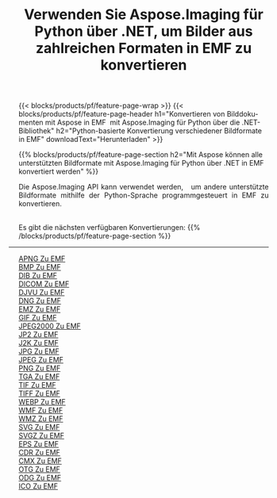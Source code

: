 ﻿---
title: Verwenden Sie Aspose.Imaging für Python über .NET, um Bilder aus zahlreichen Formaten in EMF zu konvertieren 
weight: 3920
url: /de/python-net/conversion/to/emf 
lang: de
langdirlevel: 2
locales: zh-hans,ja,it,ru,de,es,fr,nl,id,lt,pl,pt,vi,tr,ko,zh-hant,ar,hi,th,sv,cs,uk,he
description: Sie können Aspose.Imaging für Python über die .NET-Bibliothek verwenden, um eine Vielzahl von Formaten in EMF zu konvertieren.
---

{{< blocks/products/pf/feature-page-wrap >}}
{{< blocks/products/pf/feature-page-header h1="Konvertieren von Bilddokumenten mit Aspose in EMF  mit Aspose.Imaging für Python über die .NET-Bibliothek" h2="Python-basierte Konvertierung verschiedener Bildformate in EMF" downloadText="Herunterladen" >}}


{{% blocks/products/pf/feature-page-section  h2="Mit Aspose können alle unterstützten Bildformate mit Aspose.Imaging für Python über .NET in EMF konvertiert werden" %}}
<p align=justify>Die Aspose.Imaging API kann verwendet werden,   um andere unterstützte Bildformate mithilfe der Python-Sprache programmgesteuert in EMF zu konvertieren.</p>
<br/>
Es gibt die nächsten verfügbaren Konvertierungen:
{{% /blocks/products/pf/feature-page-section %}}
<div class="container-fluid productfamilypage bg-gray">
    <div class="convertypes bg-gray agp-content section">
        <div class="container">
		<hr style="margin-left:-20px;"/>
		<div class="row other-converters">
		    <div class='col-md-2 other-converter remove-lp remove-rp'><a href="/imaging/de/python-net/conversion/apng-to-emf" >APNG Zu EMF</a></div>
<div class='col-md-2 other-converter remove-lp remove-rp'><a href="/imaging/de/python-net/conversion/bmp-to-emf" >BMP Zu EMF</a></div>
<div class='col-md-2 other-converter remove-lp remove-rp'><a href="/imaging/de/python-net/conversion/dib-to-emf" >DIB Zu EMF</a></div>
<div class='col-md-2 other-converter remove-lp remove-rp'><a href="/imaging/de/python-net/conversion/dicom-to-emf" >DICOM Zu EMF</a></div>
<div class='col-md-2 other-converter remove-lp remove-rp'><a href="/imaging/de/python-net/conversion/djvu-to-emf" >DJVU Zu EMF</a></div>
<div class='col-md-2 other-converter remove-lp remove-rp'><a href="/imaging/de/python-net/conversion/dng-to-emf" >DNG Zu EMF</a></div>
<div class='col-md-2 other-converter remove-lp remove-rp'><a href="/imaging/de/python-net/conversion/emz-to-emf" >EMZ Zu EMF</a></div>
<div class='col-md-2 other-converter remove-lp remove-rp'><a href="/imaging/de/python-net/conversion/gif-to-emf" >GIF Zu EMF</a></div>
<div class='col-md-2 other-converter remove-lp remove-rp'><a href="/imaging/de/python-net/conversion/jpeg2000-to-emf" >JPEG2000 Zu EMF</a></div>
<div class='col-md-2 other-converter remove-lp remove-rp'><a href="/imaging/de/python-net/conversion/jp2-to-emf" >JP2 Zu EMF</a></div>
<div class='col-md-2 other-converter remove-lp remove-rp'><a href="/imaging/de/python-net/conversion/j2k-to-emf" >J2K Zu EMF</a></div>
<div class='col-md-2 other-converter remove-lp remove-rp'><a href="/imaging/de/python-net/conversion/jpg-to-emf" >JPG Zu EMF</a></div>
<div class='col-md-2 other-converter remove-lp remove-rp'><a href="/imaging/de/python-net/conversion/jpeg-to-emf" >JPEG Zu EMF</a></div>
<div class='col-md-2 other-converter remove-lp remove-rp'><a href="/imaging/de/python-net/conversion/png-to-emf" >PNG Zu EMF</a></div>
<div class='col-md-2 other-converter remove-lp remove-rp'><a href="/imaging/de/python-net/conversion/tga-to-emf" >TGA Zu EMF</a></div>
<div class='col-md-2 other-converter remove-lp remove-rp'><a href="/imaging/de/python-net/conversion/tif-to-emf" >TIF Zu EMF</a></div>
<div class='col-md-2 other-converter remove-lp remove-rp'><a href="/imaging/de/python-net/conversion/tiff-to-emf" >TIFF Zu EMF</a></div>
<div class='col-md-2 other-converter remove-lp remove-rp'><a href="/imaging/de/python-net/conversion/webp-to-emf" >WEBP Zu EMF</a></div>
<div class='col-md-2 other-converter remove-lp remove-rp'><a href="/imaging/de/python-net/conversion/wmf-to-emf" >WMF Zu EMF</a></div>
<div class='col-md-2 other-converter remove-lp remove-rp'><a href="/imaging/de/python-net/conversion/wmz-to-emf" >WMZ Zu EMF</a></div>
<div class='col-md-2 other-converter remove-lp remove-rp'><a href="/imaging/de/python-net/conversion/svg-to-emf" >SVG Zu EMF</a></div>
<div class='col-md-2 other-converter remove-lp remove-rp'><a href="/imaging/de/python-net/conversion/svgz-to-emf" >SVGZ Zu EMF</a></div>
<div class='col-md-2 other-converter remove-lp remove-rp'><a href="/imaging/de/python-net/conversion/eps-to-emf" >EPS Zu EMF</a></div>
<div class='col-md-2 other-converter remove-lp remove-rp'><a href="/imaging/de/python-net/conversion/cdr-to-emf" >CDR Zu EMF</a></div>
<div class='col-md-2 other-converter remove-lp remove-rp'><a href="/imaging/de/python-net/conversion/cmx-to-emf" >CMX Zu EMF</a></div>
<div class='col-md-2 other-converter remove-lp remove-rp'><a href="/imaging/de/python-net/conversion/otg-to-emf" >OTG Zu EMF</a></div>
<div class='col-md-2 other-converter remove-lp remove-rp'><a href="/imaging/de/python-net/conversion/odg-to-emf" >ODG Zu EMF</a></div>
<div class='col-md-2 other-converter remove-lp remove-rp'><a href="/imaging/de/python-net/conversion/ico-to-emf" >ICO Zu EMF</a></div>
                </div>
        </div>
    </div>
</div>
<br/>

